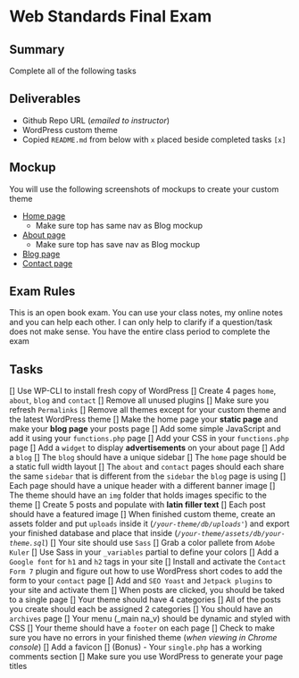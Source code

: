 # Web Standards Final Exam

## Summary
Complete all of the following tasks

## Deliverables
* Github Repo URL (_emailed to instructor_)
* WordPress custom theme
* Copied `README.md` from below with `x` placed beside completed tasks `[x]`

## Mockup
You will use the following screenshots of mockups to create your custom theme

* [Home page](https://i.imgur.com/IcOpzUy.png)
    - Make sure top has same nav as Blog mockup
* [About page](https://i.imgur.com/Yj3V0Xz.png)
    - Make sure top has save nav as Blog mockup
* [Blog page](https://i.imgur.com/eBbqHWr.png)
* [Contact page](https://i.imgur.com/aKp9jjK.png)

## Exam Rules
This is an open book exam. You can use your class notes, my online notes and you can help each other. I can only help to clarify if a question/task does not make sense. You have the entire class period to complete the exam

## Tasks
[] Use WP-CLI to install fresh copy of WordPress
[] Create 4 pages `home`, `about`, `blog` and `contact`
[] Remove all unused plugins
[] Make sure you refresh `Permalinks`
[] Remove all themes except for your custom theme and the latest WordPress theme
[] Make the home page your **static page** and make your **blog page** your posts page
[] Add some simple JavaScript and add it using your `functions.php` page
[] Add your CSS in your `functions.php` page
[] Add a `widget` to display **advertisements** on your about page
[] Add a `blog`
[] The `blog` should have a unique sidebar
[] The `home` page should be a static full width layout
[] The `about` and `contact` pages should each share the same `sidebar` that is different from the `sidebar` the `blog` page is using
[] Each page should have a unique header with a different banner image
[] The theme should have an `img` folder that holds images specific to the theme
[] Create 5 posts and populate with **latin filler text**
[] Each post should have a featured image
[] When finished custom theme, create an assets folder and put `uploads` inside it (_`/your-theme/db/uploads'`_) and export your finished database and place that inside (_`/your-theme/assets/db/your-theme.sql`_)
[] Your site should use `Sass`
[] Grab a color pallete from `Adobe Kuler`
[] Use Sass in your `_variables` partial to define your colors
[] Add a `Google font` for `h1` and `h2` tags in your site
[] Install and activate the `Contact Form 7` plugin and figure out how to use WordPress short codes to add the form to your `contact` page
[] Add and `SEO Yoast` and `Jetpack plugins` to your site and activate them
[] When posts are clicked, you should be taked to a single page
[] Your theme should have 4 categories
[] All of the posts you create should each be assigned 2 categories
[] You should have an `archives` page
[] Your menu (_main na_v) should be dynamic and styled with CSS
[] Your theme should have a `footer` on each page
[] Check to make sure you have no errors in your finished theme (_when viewing in Chrome console_)
[] Add a favicon
[] (Bonus) - Your `single.php` has a working comments section
[] Make sure you use WordPress to generate your page titles
